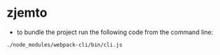 # zjemto

* to bundle the project run the following code from the command line:

```
./node_modules/webpack-cli/bin/cli.js
```